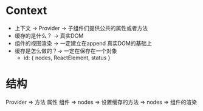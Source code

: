 # Context
  - 上下文 -> Provider -> 子组件们提供公共的属性或者方法
  - 缓存的是什么？ -> 真实DOM
  - 组件的视图渲染 -> 一定建立在append 真实DOM的基础上
  - 缓存是怎么做的？-> 一定在保存在一个对象
    - id: { nodes, ReactElement, status }

# 结构
  Provider => 方法 属性
    组件 => nodes => 设置缓存的方法
        => nodes => 组件的渲染
